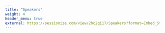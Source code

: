 ```yaml
---
title: "Speakers"
weight: 4
header_menu: true
external: https://sessionize.com/view/2hc2qi17/Speakers?format=Embed_Styled_Html&isDark=False&title=SQL%20Start%21%202024
---
```

